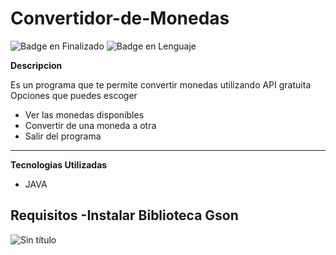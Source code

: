 # Convertidor-de-Monedas
![Badge en Finalizado](https://img.shields.io/badge/STATUS-EN%20FINALIZADO-green) 
![Badge en Lenguaje](https://img.shields.io/badge/LENGUAJE-%20JAVA-blue)

<b>Descripcion</b>

Es un programa que te permite convertir monedas utilizando API gratuita
Opciones que puedes escoger
- Ver las monedas disponibles
- Convertir de una moneda a otra
- Salir del programa
----------


<b>Tecnologias Utilizadas</b>
  - JAVA

<b>Requisitos</b>
-Instalar Biblioteca Gson
----------

![Sin título](https://github.com/user-attachments/assets/9d99ba68-9777-49fe-bd31-b9607652dfab)
